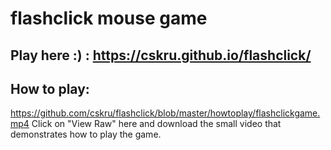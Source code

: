 # flashclick mouse game

## Play here :) : https://cskru.github.io/flashclick/

## How to play:  
https://github.com/cskru/flashclick/blob/master/howtoplay/flashclickgame.mp4
Click on "View Raw" here and download the small video that demonstrates how to play the game.
